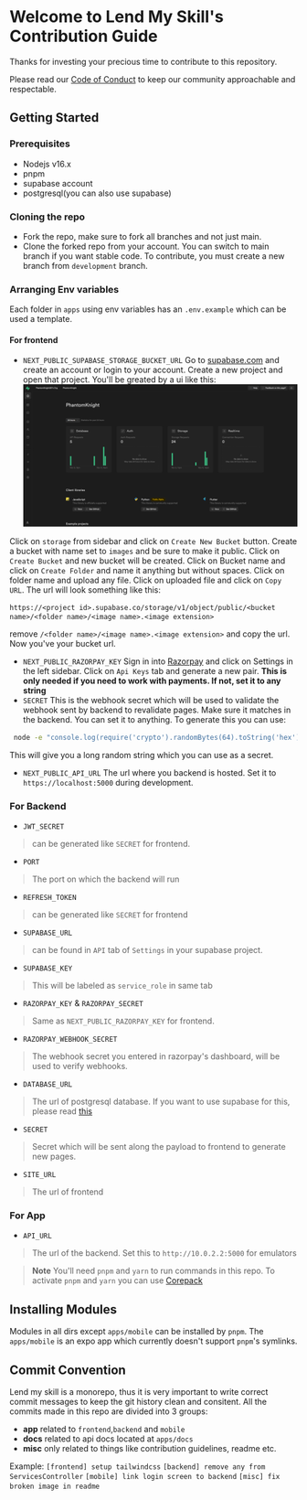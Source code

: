 # Welcome to Lend My Skill's  Contribution Guide
Thanks for investing your precious time to contribute to this repository.

Please read our [Code of Conduct](/CODE_OF_CONDUCT.md) to keep our community approachable and respectable.

## Getting Started

### Prerequisites
- Nodejs v16.x
- pnpm
- supabase account
- postgresql(you can also use supabase)

### Cloning the repo
- Fork the repo, make sure to fork all branches and not just main.
- Clone the forked repo from your account.
You can switch to main branch if you want stable code. To contribute, you must create a new branch from `development` branch. 

### Arranging Env variables
Each folder in `apps` using env variables has an `.env.example` which can be used a template.

#### For frontend
- `NEXT_PUBLIC_SUPABASE_STORAGE_BUCKET_URL`
Go to [supabase.com](https://app.supabase.com) and create an account or login to your account. Create a new project and open that project.
You'll be greated by a ui like this:
![image](/assets/dashboard.png)

Click on `storage` from sidebar and click on `Create New Bucket` button. Create a bucket with name set to `images` and be sure to make it public. Click on `Create Bucket` and new bucket will be created. Click on Bucket name and click on `Create Folder` and name it anything but without spaces. Click on folder name and upload any file. Click on uploaded file and click on `Copy URL`. The url will look something like this:

```
https://<project id>.supabase.co/storage/v1/object/public/<bucket name>/<folder name>/<image name>.<image extension>
```

remove `/<folder name>/<image name>.<image extension>` and copy the url. Now you've your bucket url.

- `NEXT_PUBLIC_RAZORPAY_KEY`
Sign in into [Razorpay](https://razorpay.com) and click on Settings in the left sidebar. Click on `Api Keys` tab and generate a new pair. **This is only needed if you need to work with payments. If not, set it to any string**
- `SECRET`
This is the webhook secret which will be used to validate the webhook sent by backend to revalidate pages. Make sure it matches in the backend. You can set it to anything. To generate this you can use:
```bash
 node -e "console.log(require('crypto').randomBytes(64).toString('hex'))"
```
This will give you a long random string which you can use as a secret.

- `NEXT_PUBLIC_API_URL`
The url where you backend is hosted. Set it to `https://localhost:5000` during development.

### For Backend

- `JWT_SECRET`
> can be generated like `SECRET` for frontend.

- `PORT`
> The port on which the backend will run

- `REFRESH_TOKEN`
> can be generated like `SECRET` for frontend

- `SUPABASE_URL`
> can be found in `API` tab of `Settings` in your supabase project.

- `SUPABASE_KEY`
> This will be labeled as `service_role` in same tab

- `RAZORPAY_KEY` & `RAZORPAY_SECRET`
> Same as `NEXT_PUBLIC_RAZORPAY_KEY` for frontend.

- `RAZORPAY_WEBHOOK_SECRET`
> The webhook secret you entered in razorpay's dashboard, will be used to verify webhooks. 

- `DATABASE_URL`
> The url of postgresql database. If you want to use supabase for this, please read [this](https://flaviocopes.com/postgresql-supabase-setup/)

- `SECRET`
> Secret which will be sent along the payload to frontend to generate new pages.

- `SITE_URL`
> The url of frontend

### For App
- `API_URL`
> The url of the backend. Set this to `http://10.0.2.2:5000` for emulators

> **Note**
> You'll need `pnpm` and `yarn` to run commands in this repo. To activate `pnpm` and `yarn` you can use [Corepack](https://github.com/nodejs/corepack#-corepack)

## Installing Modules

Modules in all dirs except `apps/mobile` can be installed by `pnpm`. The `apps/mobile` is an expo app which currently doesn't support `pnpm`'s symlinks.

## Commit Convention
Lend my skill is a monorepo, thus it is very important to write correct commit messages to keep the git history clean and consitent. All the commits made in this repo are divided into 3 groups:

- **app** related to `frontend`,`backend` and `mobile`
- **docs** related to api docs located at `apps/docs`
- **misc** only related to things like contribution guidelines, readme etc.

Example:
`[frontend] setup tailwindcss`
`[backend] remove any from ServicesController`
`[mobile] link login screen to backend`
`[misc] fix broken image in readme`


